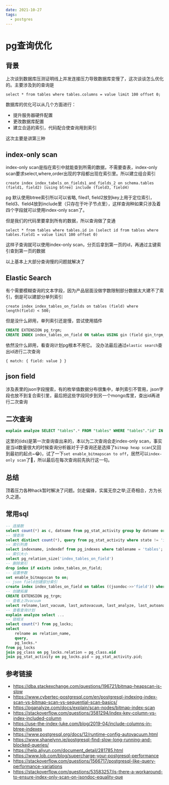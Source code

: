 ```yaml
---
date: 2021-10-27
tags: 
  - postgres
---
```


# pg查询优化

## 背景

上次谈到数据库压测证明线上并发连接压力导致数据库变慢了，这次谈谈怎么优化的。主要涉及到的查询是

`select * from tables where tables.columns = value limit 100 offset 0;`

数据库的优化可以从几个方面进行：

- 提升服务器硬件配置
- 更改数据库配置
- 建立合适的索引，代码配合使查询用到索引

这次主要是讲第三种

## index-only scan

index-only scan是指在索引中就能查到所需的数据，不需要查表，index-only scan要求select,where,order出现的字段都出现在索引里。所以建立组合索引

`create index index_tabels_on_fields1_and_fields_2 on schema.tables (field1, field2) [using btree] include (field3, field4)`

pg 默认使用btree索引所以可以省略, filed1, field2放到key上用于定位索引，field3、field4放到include里（只存在于叶子节点里），这样查询种如果只涉及着四个字段就可以使用index-only scan了。

但是我们的代码里要拿到所有的数据，所以查询做了变通

`select * from tables where tables.id in (select id from tables where tables.field1 = value limit 100 offset 0)`

这样子查询就可以使用index-only scan，分页后拿到第一页的id，再通过主键索引查到第一页的数据

以上基本上大部分查询慢的问题就解决了

## Elastic Search

有个需要模糊查询的文本字段，因为产品层面没做字数限制部分数据太大建不了索引，倒是可以建部分单列索引

`create index index_tables_on_fields on tables (field) where length(field) < 500;`

但是没什么卵用，单列索引还是慢，尝试使用插件

```sql
CREATE EXTENSION pg_trgm;
CREATE INDEX index_tables_on_field ON tables USING gin (field gin_trgm_ops);
```

依然没什么卵用，看查询计划pg根本不用它。
没办法最后通过`elastic search`查出id进行二次查询

`{ match: { field: value } }`

## json field

涉及表里的json字段搜索，有的枚举值数据分布很集中，单列索引不管用，json字段也放不到复合索引里，最后把这些字段同步到另一个mongo库里，查出id再进行二次查询

## 二次查询

```sql
explain analyze SELECT "tables".* FROM "tables" WHERE "tables"."id" IN (SELECT "tables"."id" FROM "tables" WHERE "tables"."field" = value AND "tables"."id" IN (ids) ORDER BY id DESC LIMIT 100 OFFSET 0) ORDER BY id DESC
```

这里的(ids)是第一次查询查出来的，本以为二次查询会走index-only scan，事实是当id数量很大的时候查询分析器对于子查询还是选择了`bitmap heap scan`(又回到最初的起点~:joy:)，试了一下`set enable_bitmapscan to off`，居然可以`index-only scan`了:tada:，所以最后在每次查询前先执行这一句。

## 总结

顶着压力各种hack暂时解决了问题。剑走偏锋，实属无奈之举;正奇相合，方为长久之道。

## 常用sql

```sql
-- 连接数
select count(*) as c, datname from pg_stat_activity group by datname order by c desc;
-- 慢查询
select distinct count(*), query from pg_stat_activity where state != 'idle' and  (now() - pg_stat_activity.query_start) > interval '2s' group by query;
-- 索引列表
select indexname, indexdef from pg_indexes where tablename = 'tables';
-- 索引大小
select pg_relation_size('index_tables_on_field')
-- 删除索引
drop index if exists index_tables_on_field;
-- 设置参数
set enable_bitmapscan to on;
-- json field创建部分索引
create index index_tables_on_field on tables ((jsondoc->>'field')) where tables.jsondoc->>'field' is not null;
-- 创建拓展
CREATE EXTENSION pg_trgm;
-- 查看上次vacuum
select relname,last_vacuum, last_autovacuum, last_analyze, last_autoanalyze from pg_stat_user_tables where relname = 'tables';
-- 查看查询计划
explain analyze select ...
-- 锁相关
select count(*) from pg_locks;
select 
    relname as relation_name, 
    query, 
    pg_locks.* 
from pg_locks
join pg_class on pg_locks.relation = pg_class.oid
join pg_stat_activity on pg_locks.pid = pg_stat_activity.pid;
```

## 参考链接

- <https://dba.stackexchange.com/questions/196721/bitmap-heapscan-is-slow>
- <https://www.cybertec-postgresql.com/en/postgresql-indexing-index-scan-vs-bitmap-scan-vs-sequential-scan-basics/>
- <https://pganalyze.com/docs/explain/scan-nodes/bitmap-index-scan>
- <https://stackoverflow.com/questions/3581294/index-key-column-vs-index-included-column>
- <https://use-the-index-luke.com/blog/2019-04/include-columns-in-btree-indexes>
- <https://www.postgresql.org/docs/12/runtime-config-autovacuum.html>
- <https://www.shanelynn.ie/postgresql-find-slow-long-running-and-blocked-queries/>
- <https://help.aliyun.com/document_detail/281785.html>
- <https://www.lob.com/blog/supercharge-your-postgresql-performance>
- <https://stackoverflow.com/questions/1566717/postgresql-like-query-performance-variations>
- <https://stackoverflow.com/questions/53583257/is-there-a-workaround-to-ensure-index-only-scan-on-jsondoc-equality-que>
